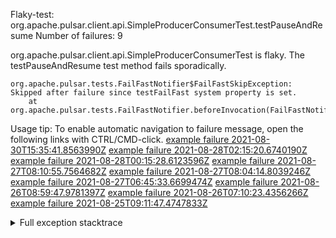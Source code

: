         
Flaky-test: org.apache.pulsar.client.api.SimpleProducerConsumerTest.testPauseAndResume
Number of failures: 9

org.apache.pulsar.client.api.SimpleProducerConsumerTest is flaky. The testPauseAndResume test method fails sporadically.

```
org.apache.pulsar.tests.FailFastNotifier$FailFastSkipException: Skipped after failure since testFailFast system property is set.
	at org.apache.pulsar.tests.FailFastNotifier.beforeInvocation(FailFastNotifier.java:88)

```

Usage tip: To enable automatic navigation to failure message, open the following links with CTRL/CMD-click.
[example failure 2021-08-30T15:35:41.8563990Z](https://github.com/apache/pulsar/runs/3463119398?check_suite_focus=true#step:9:3431)
[example failure 2021-08-28T02:15:20.6740190Z](https://github.com/apache/pulsar/runs/3448473880?check_suite_focus=true#step:9:2428)
[example failure 2021-08-28T00:15:28.6123596Z](https://github.com/apache/pulsar/runs/3447917315?check_suite_focus=true#step:9:1796)
[example failure 2021-08-27T08:10:55.7564682Z](https://github.com/apache/pulsar/runs/3440980370?check_suite_focus=true#step:9:2495)
[example failure 2021-08-27T08:04:14.8039246Z](https://github.com/apache/pulsar/runs/3440855241?check_suite_focus=true#step:9:2420)
[example failure 2021-08-27T06:45:33.6699474Z](https://github.com/apache/pulsar/runs/3440411158?check_suite_focus=true#step:9:2421)
[example failure 2021-08-26T08:59:47.9781397Z](https://github.com/apache/pulsar/runs/3430539961?check_suite_focus=true#step:9:3130)
[example failure 2021-08-26T07:10:23.4356266Z](https://github.com/apache/pulsar/runs/3429892136?check_suite_focus=true#step:9:2482)
[example failure 2021-08-25T09:11:47.4747833Z](https://github.com/apache/pulsar/runs/3420085427?check_suite_focus=true#step:10:2388)


<details>
<summary>Full exception stacktrace</summary>
<code><pre>
org.apache.pulsar.tests.FailFastNotifier$FailFastSkipException: Skipped after failure since testFailFast system property is set.
	at org.apache.pulsar.tests.FailFastNotifier.beforeInvocation(FailFastNotifier.java:88)

</pre></code>
</details>

